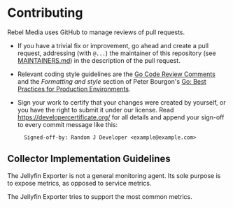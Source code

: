 # Contributing

Rebel Media uses GitHub to manage reviews of pull requests.

* If you have a trivial fix or improvement, go ahead and create a pull request,
  addressing (with `@...`) the maintainer of this repository (see
  [MAINTAINERS.md](MAINTAINERS.md)) in the description of the pull request.

* Relevant coding style guidelines are the [Go Code Review
  Comments](https://code.google.com/p/go-wiki/wiki/CodeReviewComments)
  and the _Formatting and style_ section of Peter Bourgon's [Go: Best
  Practices for Production
  Environments](http://peter.bourgon.org/go-in-production/#formatting-and-style).

* Sign your work to certify that your changes were created by yourself, or you
  have the right to submit it under our license. Read
  https://developercertificate.org/ for all details and append your sign-off to
  every commit message like this:

        Signed-off-by: Random J Developer <example@example.com>

## Collector Implementation Guidelines

The Jellyfin Exporter is not a general monitoring agent. Its sole purpose is to
expose metrics, as opposed to service metrics.

The Jellyfin Exporter tries to support the most common metrics.
